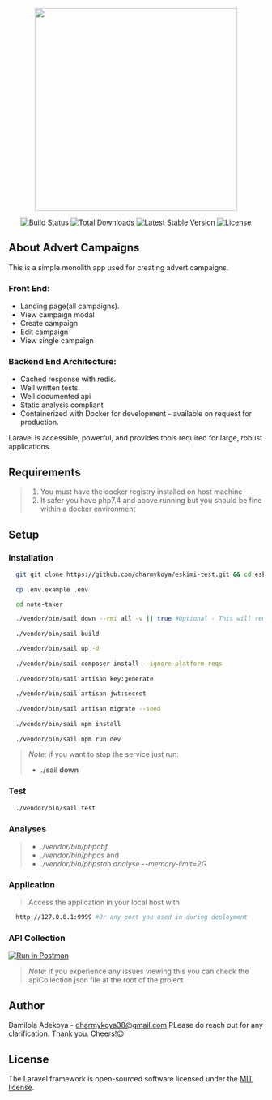 <p align="center"><a href="https://laravel.com" target="_blank"><img src="https://raw.githubusercontent.com/laravel/art/master/logo-lockup/5%20SVG/2%20CMYK/1%20Full%20Color/laravel-logolockup-cmyk-red.svg" width="400"></a></p>

<p align="center">
<a href="https://travis-ci.org/laravel/framework"><img src="https://travis-ci.org/laravel/framework.svg" alt="Build Status"></a>
<a href="https://packagist.org/packages/laravel/framework"><img src="https://img.shields.io/packagist/dt/laravel/framework" alt="Total Downloads"></a>
<a href="https://packagist.org/packages/laravel/framework"><img src="https://img.shields.io/packagist/v/laravel/framework" alt="Latest Stable Version"></a>
<a href="https://packagist.org/packages/laravel/framework"><img src="https://img.shields.io/packagist/l/laravel/framework" alt="License"></a>
</p>

## About Advert Campaigns
This is a simple monolith app used for creating advert campaigns.

### Front End:

- Landing page(all campaigns).
- View campaign modal
- Create campaign
- Edit campaign
- View single campaign

### Backend End Architecture:

- Cached response with redis.
- Well written tests.
- Well documented api
- Static analysis compliant
- Containerized with Docker for development - available on request for production.

Laravel is accessible, powerful, and provides tools required for large, robust applications.

## Requirements
> 1. You must have the docker registry installed on host machine
> 2. It safer you have php7.4 and above running but you should be fine within a docker environment

## Setup

### Installation

```bash
  git git clone https://github.com/dharmykoya/eskimi-test.git && cd eskimi-test
  
  cp .env.example .env

  cd note-taker

  ./vendor/bin/sail down --rmi all -v || true #Optional - This will remove images that may interfere with the installation
  
  ./vendor/bin/sail build

  ./vendor/bin/sail up -d
  
  ./vendor/bin/sail composer install --ignore-platform-reqs
  
  ./vendor/bin/sail artisan key:generate
  
  ./vendor/bin/sail artisan jwt:secret
  
  ./vendor/bin/sail artisan migrate --seed
  
  ./vendor/bin/sail npm install
  
  ./vendor/bin/sail npm run dev
```


> *Note:* if you want to stop the service just run:
> - **./sail down**


### Test
```bash
  ./vendor/bin/sail test
```


### Analyses

> - *./vendor/bin/phpcbf*
> - *./vendor/bin/phpcs* and
> - *./vendor/bin/phpstan analyse --memory-limit=2G*

### Application
> Access the application in your local host with
```bash
  http://127.0.0.1:9999 #Or any port you used in during deployment

```

### API Collection

[![Run in Postman](https://run.pstmn.io/button.svg)](https://go.postman.co/workspace/My-Workspace~1aec4e96-8df5-4fb3-8ddf-9dda69da60c4/collection/7508184-5c4c6935-c930-4d88-80a8-759dde8843c5)

> *Note:* if you experience any issues viewing this you can check the apiCollection.json file
> at the root of the project



## Author

Damilola Adekoya - dharmykoya38@gmail.com
PLease do reach out for any clarification. Thank you. Cheers!😉

## License

The Laravel framework is open-sourced software licensed under the [MIT license](https://opensource.org/licenses/MIT).
